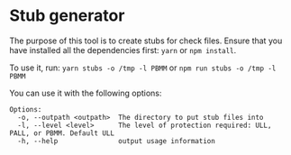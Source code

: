 # Stub generator

The purpose of this tool is to create stubs for check files. Ensure that you have installed all the dependencies first: `yarn` or `npm install`.

To use it, run: `yarn stubs -o /tmp -l PBMM` or `npm run stubs -o /tmp -l PBMM`

You can use it with the following options:

```
Options:
  -o, --outpath <outpath>  The directory to put stub files into
  -l, --level <level>      The level of protection required: ULL, PALL, or PBMM. Default ULL
  -h, --help               output usage information
```
